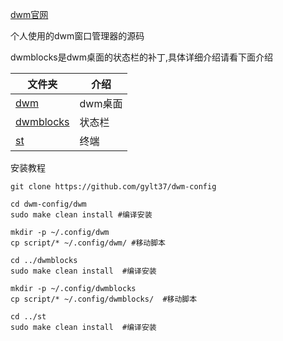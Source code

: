 [dwm官网](https://dwm.suckless.org/)

个人使用的dwm窗口管理器的源码

dwmblocks是dwm桌面的状态栏的补丁,具体详细介绍请看下面介绍

| 文件夹                                                       | 介绍    |
| ------------------------------------------------------------ | ------- |
| [dwm](https://github.com/gylt37/dwm-config/tree/master/dwm)  | dwm桌面 |
| [dwmblocks](https://github.com/gylt37/dwm-config/tree/master/dwmblocks) | 状态栏  |
| [st](https://github.com/gylt37/dwm-config/tree/master/st)    | 终端    |

安装教程

```
git clone https://github.com/gylt37/dwm-config

cd dwm-config/dwm 
sudo make clean install #编译安装

mkdir -p ~/.config/dwm 
cp script/* ~/.config/dwm/ #移动脚本

cd ../dwmblocks
sudo make clean install  #编译安装

mkdir -p ~/.config/dwmblocks
cp script/* ~/.config/dwmblocks/  #移动脚本

cd ../st
sudo make clean install  #编译安装
```

